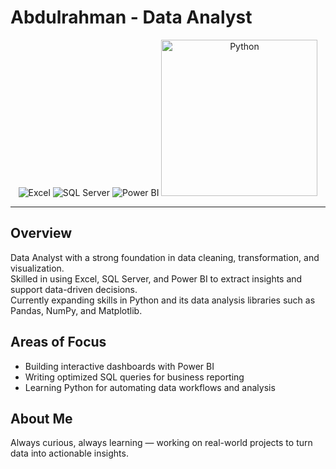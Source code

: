 # Abdulrahman - Data Analyst


<p align="center">
  <img src="https://img.icons8.com/color/250/microsoft-excel-2019--v1.png" alt="Excel" />
  <img src="https://img.icons8.com/color/250/microsoft-sql-server.png" alt="SQL Server" />
  <img src="https://img.icons8.com/color/250/power-bi.png" alt="Power BI" />
  <img src="https://cdn.simpleicons.org/python/3776AB" width="250" height="250" alt="Python" />
</p>



---

## Overview

Data Analyst with a strong foundation in data cleaning, transformation, and visualization.  
Skilled in using Excel, SQL Server, and Power BI to extract insights and support data-driven decisions.  
Currently expanding skills in Python and its data analysis libraries such as Pandas, NumPy, and Matplotlib.

## Areas of Focus

- Building interactive dashboards with Power BI  
- Writing optimized SQL queries for business reporting  
- Learning Python for automating data workflows and analysis

## About Me

Always curious, always learning — working on real-world projects to turn data into actionable insights.
